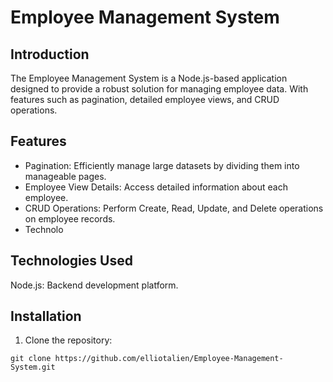 # Employee Management System

## Introduction
The Employee Management System is a Node.js-based application designed to provide a robust solution for managing employee data. With features such as pagination, detailed employee views, and CRUD operations.


## Features
- Pagination: Efficiently manage large datasets by dividing them into manageable pages.
- Employee View Details: Access detailed information about each employee.
- CRUD Operations: Perform Create, Read, Update, and Delete operations on employee records.
- Technolo

## Technologies Used
Node.js: Backend development platform.


## Installation

1. Clone the repository:

```
git clone https://github.com/elliotalien/Employee-Management-System.git

```
